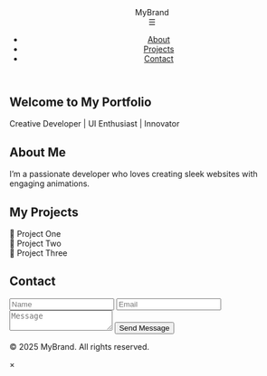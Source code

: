 <!DOCTYPE html>
<html lang="en">
<head>
  <meta charset="UTF-8" />
  <meta name="viewport" content="width=device-width, initial-scale=1.0" />
  <title>Polished Portfolio</title>
  <link rel="stylesheet" href="styles.css" />
  <link rel="stylesheet" href="https://unpkg.com/aos@2.3.4/dist/aos.css" />
</head>
<body>

  <!-- Page Loader -->
  <div id="loader">
    <div class="spinner"></div>
  </div>

  <!-- Navbar -->
  <header>
    <nav class="navbar">
      <div class="logo">MyBrand</div>
      <div class="hamburger" onclick="toggleMenu()">☰</div>
      <ul class="nav-links" id="nav-links">
        <li><a href="#about" onclick="closeMenu()">About</a></li>
        <li><a href="#projects" onclick="closeMenu()">Projects</a></li>
        <li><a href="#contact" onclick="closeMenu()">Contact</a></li>
      </ul>
    </nav>
  </header>

  <!-- Hero Section with Parallax -->
  <section class="hero parallax">
    <h1 data-aos="fade-down">Welcome to My Portfolio</h1>
    <p data-aos="fade-up">Creative Developer | UI Enthusiast | Innovator</p>
  </section>

  <!-- About Section -->
  <section id="about" class="section" data-aos="fade-right">
    <h2>About Me</h2>
    <p>I’m a passionate developer who loves creating sleek websites with engaging animations.</p>
  </section>

  <!-- Projects Section -->
  <section id="projects" class="section" data-aos="zoom-in">
    <h2>My Projects</h2>
    <div class="project-gallery">
      <div class="project-card" onclick="openModal(1)">🚀 Project One</div>
      <div class="project-card" onclick="openModal(2)">🎨 Project Two</div>
      <div class="project-card" onclick="openModal(3)">📱 Project Three</div>
    </div>
  </section>

  <!-- Contact Section -->
  <section id="contact" class="section" data-aos="fade-left">
    <h2>Contact</h2>
    <form class="contact-form">
      <input type="text" placeholder="Name" required />
      <input type="email" placeholder="Email" required />
      <textarea placeholder="Message" required></textarea>
      <button type="submit">Send Message</button>
    </form>
  </section>

  <!-- Footer -->
  <footer>
    <p>&copy; 2025 MyBrand. All rights reserved.</p>
  </footer>

  <!-- Project Modal -->
  <div class="modal" id="projectModal">
    <div class="modal-content">
      <span class="close" onclick="closeModal()">&times;</span>
      <div id="modalText"></div>
    </div>
  </div>

  <script src="https://unpkg.com/aos@2.3.4/dist/aos.js"></script>
  <script>
    AOS.init();

    // Loader
    window.addEventListener("load", () => {
      document.getElementById("loader").style.display = "none";
    });

    // Hamburger Menu
    function toggleMenu() {
      document.getElementById("nav-links").classList.toggle("active");
    }
    function closeMenu() {
      document.getElementById("nav-links").classList.remove("active");
    }

    // Modal Logic
    const modal = document.getElementById("projectModal");
    const modalText = document.getElementById("modalText");
    const projectData = {
      1: "🚀 Project One: A full-stack web application built with Node.js and React.",
      2: "🎨 Project Two: A dynamic portfolio site with SVG animations.",
      3: "📱 Project Three: A cross-platform mobile app built with Flutter.",
    };
    function openModal(id) {
      modalText.innerText = projectData[id];
      modal.style.display = "flex";
    }
    function closeModal() {
      modal.style.display = "none";
    }
  </script>
</body>
</html>

